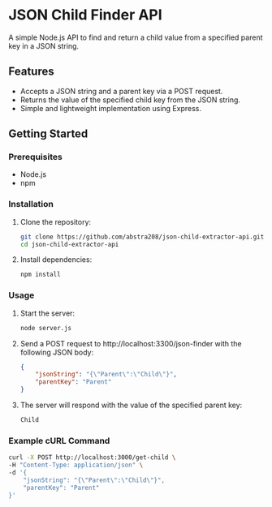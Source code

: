 # JSON Child Finder API

A simple Node.js API to find and return a child value from a specified parent key in a JSON string.

## Features

- Accepts a JSON string and a parent key via a POST request.
- Returns the value of the specified child key from the JSON string.
- Simple and lightweight implementation using Express.

## Getting Started

### Prerequisites

- Node.js
- npm

### Installation

1. Clone the repository:
    ```sh
    git clone https://github.com/abstra208/json-child-extractor-api.git
    cd json-child-extractor-api
    ```

2. Install dependencies:
    ```sh
    npm install
    ```

### Usage

1. Start the server:
    ```sh
    node server.js
    ```

2. Send a POST request to http://localhost:3300/json-finder with the following JSON body:
    ```json
    {
        "jsonString": "{\"Parent\":\"Child\"}",
        "parentKey": "Parent"
    }
    ```

3. The server will respond with the value of the specified parent key:
    ```sh
    Child
    ```

### Example cURL Command
```sh
curl -X POST http://localhost:3000/get-child \
-H "Content-Type: application/json" \
-d '{
    "jsonString": "{\"Parent\":\"Child\"}",
    "parentKey": "Parent"
}'
```